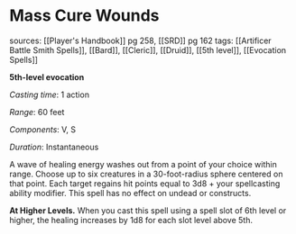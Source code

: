 # Mass Cure Wounds
sources: [[Player's Handbook]] pg 258, [[SRD]] pg 162
tags: [[Artificer Battle Smith Spells]], [[Bard]], [[Cleric]], [[Druid]], [[5th level]], [[Evocation Spells]]

**5th-level evocation**

*Casting time*: 1 action

*Range*: 60 feet

*Components*: V, S

*Duration*: Instantaneous

A wave of healing energy washes out from a point of your choice within range. Choose up to six creatures in a 30-foot-radius sphere centered on that point. Each target regains hit points equal to 3d8 + your spellcasting ability modifier. This spell has no effect on undead or constructs.

**At Higher Levels.** When you cast this spell using a spell slot of 6th level or higher, the healing increases by 1d8 for each slot level above 5th.
